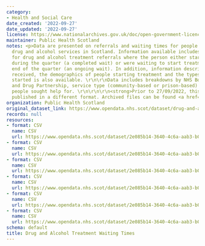 ```yaml
---
category:
- Health and Social Care
date_created: '2022-09-27'
date_updated: '2022-09-27'
license: https://www.nationalarchives.gov.uk/doc/open-government-licence/version/3/
maintainer: Public Health Scotland
notes: <p>Data are presented on referrals and waiting times for people accessing specialist
  drug and alcohol services in Scotland. Information available includes waiting times
  for drug and alcohol treatment referrals where the person either started treatment
  during the quarter (a completed wait) or were waiting to start treatment at the
  end of the quarter (an ongoing wait). In addition, information describing the referrals
  received, the demographics of people starting treatment and the types of treatments
  started is also available. \r\n\r\nData includes breakdowns by NHS Board, Alcohol
  and Drug Partnership, service type (community-based or prison-based) and the substance(s)
  people sought help for. \r\n\r\n\r\n<strong>Prior to 27/09/2022, this dataset was
  published in a different format. Archived files can be found <a href="https://www.opendata.nhs.scot/dataset/drug-and-alcohol-treatment-waiting-times-archived">here</a>.</strong>\r\n</p>
organization: Public Health Scotland
original_dataset_link: https://www.opendata.nhs.scot/dataset/drug-and-alcohol-treatment-waiting-times
records: null
resources:
- format: CSV
  name: CSV
  url: https://www.opendata.nhs.scot/dataset/2e085b14-3640-4c6a-aab3-b04476d60718/resource/c16b6f2a-fc4d-4542-bb39-a0861b880b9e/download/numberofreferrals-30-06-2022.csv
- format: CSV
  name: CSV
  url: https://www.opendata.nhs.scot/dataset/2e085b14-3640-4c6a-aab3-b04476d60718/resource/bcf2e0c0-0f0d-46be-b58d-1de8b4210844/download/sourceofreferrals-30-06-2022.csv
- format: CSV
  name: CSV
  url: https://www.opendata.nhs.scot/dataset/2e085b14-3640-4c6a-aab3-b04476d60718/resource/6a76fafd-e45c-43c5-96e6-c4f01bd33e96/download/completedwaits-30-06-2022.csv
- format: CSV
  name: CSV
  url: https://www.opendata.nhs.scot/dataset/2e085b14-3640-4c6a-aab3-b04476d60718/resource/abf54d64-88de-47d8-9c31-49a959abc164/download/ongoingwaits-30-06-2022.csv
- format: CSV
  name: CSV
  url: https://www.opendata.nhs.scot/dataset/2e085b14-3640-4c6a-aab3-b04476d60718/resource/0502ec31-f26d-47ee-83f5-3c2715276d8e/download/demographicsdata-30-06-2022.csv
- format: CSV
  name: CSV
  url: https://www.opendata.nhs.scot/dataset/2e085b14-3640-4c6a-aab3-b04476d60718/resource/e754eb67-db9e-4193-94f8-fc44172db68e/download/treatmenttypesdata-30-06-2022.csv
schema: default
title: Drug and Alcohol Treatment Waiting Times
---
```

